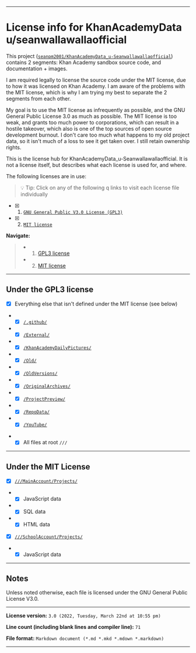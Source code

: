 

***

# License info for KhanAcademyData u/seanwallawallaofficial

This project ([`seanpm2001/KhanAcademyData_u-Seanwallawallaofficial`](https://github.com/seanpm2001/KhanAcademyData_u-Seanwallawallaofficial/)) contains 2 segments: Khan Academy sandbox source code, and documentation + images.

I am required legally to license the source code under the MIT license, due to how it was licensed on Khan Academy. I am aware of the problems with the MIT license, which is why I am trying my best to separate the 2 segments from each other.

My goal is to use the MIT license as infrequently as possible, and the GNU General Public License 3.0 as much as possible. The MIT license is too weak, and grants too much power to corporations, which can result in a hostile takeover, which also is one of the top sources of open source development burnout. I don't care too much what happens to my old project data, so it isn't much of a loss to see it get taken over. I still retain ownership rights.

This is the license hub for KhanAcademyData_u-Seanwallawallaofficial. It is not a license itself, but describes what each license is used for, and where.

The following licenses are in use:

> 💡 Tip: Click on any of the following q links to visit each license file individually

- [x] 1. [`GNU General Public V3.0 License (GPL3)`](/LICENSE-GPL3.txt)
- [x] 2. [`MIT license`](/LICENSE-MIT.txt)

**Navigate:**

> * 1. [GPL3 license](#Under-the-GPL3-license)
> * 2. [MIT license](#Under-the-MIT-license)

***

## Under the GPL3 license

- [x] Everything else that isn't defined under the MIT license (see below)
- - [x] [`/.github/`](/.github/)
- - [X] [`/External/`](/External/)
- - [X] [`/KhanAcademyDailyPictures/`](/KhanAcademyDailyPictures/)
- - [X] [`/Old/`](/Old/)
- - [X] [`/OldVersions/`](/OldVersions/)
- - [X] [`/OriginalArchives/`](/OriginalArchives/)
- - [X] [`/ProjectPreview/`](/ProjectPreview/)
- - [X] [`/RepoData/`](/RepoData/)
- - [X] [`/YouTube/`](/YouTube/)
* - [x] All files at root `///`

***

## Under the MIT License

- [x] [`///MainAccount/Projects/`](/MainAccount/Projects/)
- - [x] JavaScript data
- - [x] SQL data
- - [x] HTML data
- [x] [`///SchoolAccount/Projects/`](/SchoolAccount/Projects/)
- - [x] JavaScript data

***

## Notes

Unless noted otherwise, each file is licensed under the GNU General Public License V3.0.

***

<!-- **This document is incomplete** !-->

**License version:** `3.0 (2022, Tuesday, March 22nd at 10:55 pm)`

**Line count (including blank lines and compiler line):** `71`

**File format:** `Markdown document (*.md *.mkd *.mdown *.markdown)`

***
